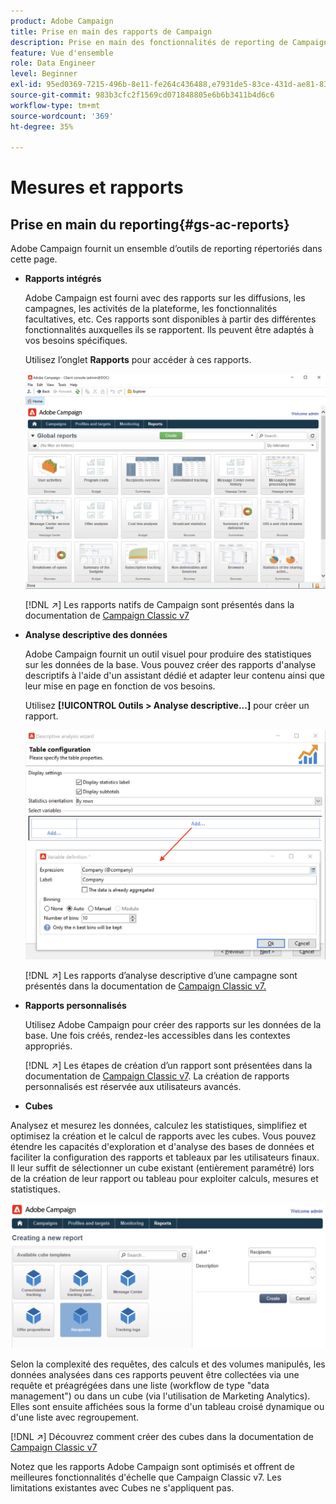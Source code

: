```yaml
---
product: Adobe Campaign
title: Prise en main des rapports de Campaign
description: Prise en main des fonctionnalités de reporting de Campaign
feature: Vue d'ensemble
role: Data Engineer
level: Beginner
exl-id: 95ed0369-7215-496b-8e11-fe264c436488,e7931de5-83ce-431d-ae81-83793d257550
source-git-commit: 983b3cfc2f1569cd071848805e6b6b3411b4d6c6
workflow-type: tm+mt
source-wordcount: '369'
ht-degree: 35%

---
```


# Mesures et rapports

## Prise en main du reporting{#gs-ac-reports}

Adobe Campaign fournit un ensemble d’outils de reporting répertoriés dans cette page.

* **Rapports intégrés**

   Adobe Campaign est fourni avec des rapports sur les diffusions, les campagnes, les activités de la plateforme, les fonctionnalités facultatives, etc. Ces rapports sont disponibles à partir des différentes fonctionnalités auxquelles ils se rapportent. Ils peuvent être adaptés à vos besoins spécifiques.

   Utilisez l’onglet **Rapports** pour accéder à ces rapports.

   ![](assets/built-in-reports.png)

   [!DNL :arrow_upper_right:] Les rapports natifs de Campaign sont présentés dans la documentation de  [Campaign Classic v7](https://experienceleague.adobe.com/docs/campaign-classic/using/reporting/accessing-built-in-reports/about-campaign-built-in-reports.html)

* **Analyse descriptive des données**

   Adobe Campaign fournit un outil visuel pour produire des statistiques sur les données de la base. Vous pouvez créer des rapports d&#39;analyse descriptifs à l&#39;aide d&#39;un assistant dédié et adapter leur contenu ainsi que leur mise en page en fonction de vos besoins.

   Utilisez **[!UICONTROL Outils > Analyse descriptive...]** pour créer un rapport.

   ![](assets/desc-analysis-report.png)

   [!DNL :arrow_upper_right:] Les rapports d’analyse descriptive d’une campagne sont présentés dans la documentation de  [Campaign Classic v7.](https://experienceleague.adobe.com/docs/campaign-classic/using/reporting/analyzing-populations/about-descriptive-analysis.html)

* **Rapports personnalisés**

   Utilisez Adobe Campaign pour créer des rapports sur les données de la base. Une fois créés, rendez-les accessibles dans les contextes appropriés.

   [!DNL :arrow_upper_right:] Les étapes de création d’un rapport sont présentées dans la documentation de  [Campaign Classic v7](https://experienceleague.adobe.com/docs/campaign-classic/using/reporting/creating-new-reports/about-reports-creation-in-campaign.html). La création de rapports personnalisés est réservée aux utilisateurs avancés.

* **Cubes**

   
Analysez et mesurez les données, calculez les statistiques, simplifiez et optimisez la création et le calcul de rapports avec les cubes.  Vous pouvez étendre les capacités d&#39;exploration et d&#39;analyse des bases de données et faciliter la configuration des rapports et tableaux par les utilisateurs finaux. Il leur suffit de sélectionner un cube existant (entièrement paramétré) lors de la création de leur rapport ou tableau pour exploiter calculs, mesures et statistiques.

   ![](assets/create-a-report.png)

   Selon la complexité des requêtes, des calculs et des volumes manipulés, les données analysées dans ces rapports peuvent être collectées via une requête et préagrégées dans une liste (workflow de type &quot;data management&quot;) ou dans un cube (via l&#39;utilisation de Marketing Analytics). Elles sont ensuite affichées sous la forme d&#39;un tableau croisé dynamique ou d&#39;une liste avec regroupement.

   [!DNL :arrow_upper_right:] Découvrez comment créer des cubes dans la documentation de  [Campaign Classic v7](https://experienceleague.adobe.com/docs/campaign-classic/using/reporting/designing-reports-with-cubes/about-cubes.html)


Notez que les rapports Adobe Campaign sont optimisés et offrent de meilleures fonctionnalités d&#39;échelle que Campaign Classic v7. Les limitations existantes avec Cubes ne s&#39;appliquent pas.

